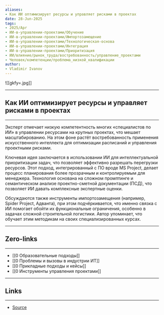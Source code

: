 ```yaml
---
aliases: 
- Как ИИ оптимизирует ресурсы и управляет рисками в проектах 
date: 28-Jun-2025
tags:
- 2025/Apr
- ИИ-в-управлении-проектами/Обучение
- ИИ-в-управлении-проектами/Импортозамещение
- ИИ-в-управлении-проектами/Технологическая-основа
- ИИ-в-управлении-проектами/Интеграция
- ИИ-в-управлении-проектами/Приоритизация
- ИИ/влияние/рынок_труда/востребованность/управление_проектами
- Человек/компетенции/проблема_низкой_квалификации
author:
- Vladimir Ivanov
---
```

![[gkfy=.jpg]]

-----
##  Как ИИ оптимизирует ресурсы и управляет рисками в проектах 
-----
Эксперт отмечает низкую компетентность многих «специалистов по ИИ» в управлении ресурсами на крупных проектах, что мешает масштабированию. На этом фоне растёт востребованность применения искусственного интеллекта для оптимизации расписаний и управления проектными рисками.

Ключевая идея заключается в использовании ИИ для интеллектуальной приоритизации задач, что позволяет эффективно разрешать перегрузки ресурсов. Этот подход, интегрированный с ПО вроде MS Project, делает процесс планирования более прозрачным и контролируемым для менеджера. Технология основана на сложном промптинге и семантическом анализе проектно-сметной документации (ПСД), что позволяет ИИ давать комплексные экспертные оценки.

Обсуждаются также инструменты импортозамещения (например, Spider Project, Адванта), при этом подчёркивается, что именно связка с ИИ помогает обойти их функциональные ограничения, особенно в задачах сложной строительной логистики. Автор упоминает, что обучает этим методикам на своих специализированных курсах.

---
## Zero-links
---
- [[0 Образовательные подходы]]
- [[0 Проблемы и вызовы в индустрии ИТ]]
- [[0 Прикладные подходы и кейсы]]
- [[0 Инструменты управления проектами]]

---
## Links
---
- [Source](https://t.me/turboproject/1640)